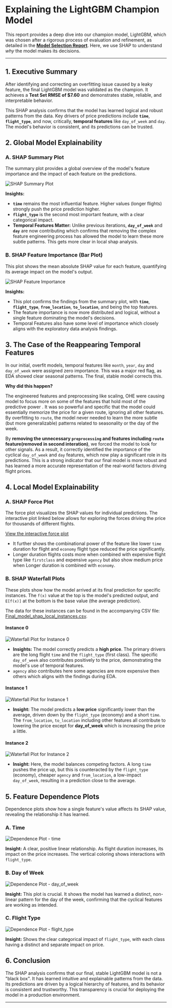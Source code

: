# Explaining the LightGBM Champion Model

This report provides a deep dive into our champion model, LightGBM, which was chosen after a rigorous process of evaluation and refinement, as detailed in the **[Model Selection Report](model_selection_report.md)**. Here, we use SHAP to understand *why* the model makes its decisions.

---

## 1. Executive Summary

After identifying and correcting an overfitting issue caused by a leaky feature, the final LightGBM model was validated as the champion. It achieves a **Test Set RMSE of $7.60** and demonstrates stable, reliable, and interpretable behavior.

This SHAP analysis confirms that the model has learned logical and robust patterns from the data. Key drivers of price predictions include **`time`**, **`flight_type`**, and now, critically, **temporal features** like `day_of_week` and `day`. The model's behavior is consistent, and its predictions can be trusted.

## 2. Global Model Explainability

### A. SHAP Summary Plot

The summary plot provides a global overview of the model's feature importance and the impact of each feature on the predictions.

![SHAP Summary Plot](../img/Final_Lightgbm_Plots/[test]%20SHAP%20Summary%20Plot.png)

**Insights:**

*   **`time`** remains the most influential feature. Higher values (longer flights) strongly push the price prediction higher.
*   **`flight_type`** is the second most important feature, with a clear categorical impact.
*   **Temporal Features Matter:** Unlike previous iterations, **`day_of_week`** and **`day`** are now contributing which confirms that removing the complex feature engineering process has allowed the model to learn these more subtle patterns. This gets more clear in local shap analysis.

### B. SHAP Feature Importance (Bar Plot)

This plot shows the mean absolute SHAP value for each feature, quantifying its average impact on the model's output.

![SHAP Feature Importance](../img/Final_Lightgbm_Plots/[test]%20SHAP%20Feature%20Importance%20(Bar).png)

**Insights:**

*   This plot confirms the findings from the summary plot, with **`time`**, **`flight_type`**, **`from_location`**, **`to_location`**, and  being the top features.
*   The feature importance is now more distributed and logical, without a single feature dominating the model's decisions.
*   Temporal Features also have some level of importance which closely aligns with the exploratory data analysis findings.

## 3. The Case of the Reappearing Temporal Features

In our initial, overfit models, temporal features like `month`, `year`, `day` and `day_of_week` were assigned zero importance. This was a major red flag, as EDA showed clear seasonal patterns. The final, stable model corrects this.

**Why did this happen?**

The engineered features and preprocessing like scaling, OHE were causing model to focus more on some of the features that hold most of the predictive power . It was so powerful and specific that the model could essentially memorize the price for a given route, ignoring all other features. By overfitting to `route`, the model never needed to learn the more subtle (but more generalizable) patterns related to seasonality or the day of the week.

By **removing the unnecessary `preprocessing` and features including `route` feature(removed in second interation)**, we forced the model to look for other signals. As a result, it correctly identified the importance of the cyclical `day_of_week` and `day` features, which now play a significant role in its predictions. This is a strong indicator that our final model is more robust and has learned a more accurate representation of the real-world factors driving flight prices.

## 4. Local Model Explainability

### A. SHAP Force Plot

The force plot visualizes the SHAP values for individual predictions. The interactive plot linked below allows for exploring the forces driving the price for thousands of different flights.

[View the interactive force plot](../img/Final_Lightgbm_Plots/global%20force%20plot.html)

* It further shows the combinational power of the feature like lower `time` duration for flight and `economy` flight type reduced the price significantly.
* Longer duration flights costs more when combined with expensive flight type like `firstclass` and expensive `agency` but also show medium price when Longer duration is combined with `economy`.

### B. SHAP Waterfall Plots

These plots show how the model arrived at its final prediction for specific instances. The `f(x)` value at the top is the model's predicted output, and `E[f(x)]` at the bottom is the base value (the average prediction).

The data for these instances can be found in the accompanying CSV file: [Final_model_shap_local_instances.csv](../Final_model_shap_local_instances.csv).

#### Instance 0

![Waterfall Plot for Instance 0](../img/Final_Lightgbm_Plots/[test]%20SHAP%20Waterfall%20Plot%20for%20Instance%200.png)

*   **Insights:** The model correctly predicts a **high price**. The primary drivers are the long flight `time` and the `flight_type` (first class). The specific `day_of_week` also contributes positively to the price, demonstrating the model's use of temporal features.
*   `agency` also contributes here some agencies are more expensive then others which aligns with the findings during EDA.
#### Instance 1

![Waterfall Plot for Instance 1](../img/Final_Lightgbm_Plots/[test]%20SHAP%20Waterfall%20Plot%20for%20Instance%201.png)

*   **Insight:** The model predicts a **low price** significantly lower than the average, driven down by the `flight_type` (economy) and a short `time`. The `from_location`, `to_location` including other features all contribute to lowering the price except for **day_of_week** which is increasing the price a little.

#### Instance 2

![Waterfall Plot for Instance 2](../img/Final_Lightgbm_Plots/[test]%20SHAP%20Waterfall%20Plot%20for%20Instance%202.png)

*   **Insight:** Here, the model balances competing factors. A long `time` pushes the price up, but this is counteracted by the `flight_type` (economy), cheaper `agency` and `from_location`, a low-impact `day_of_week`, resulting in a prediction close to the average.

## 5. Feature Dependence Plots

Dependence plots show how a single feature's value affects its SHAP value, revealing the relationship it has learned.

### A. Time

![Dependence Plot - time](../img/Final_Lightgbm_Plots/[test]%20Dependence%20Plot%20-%20time.png)

**Insight:** A clear, positive linear relationship. As flight duration increases, its impact on the price increases. The vertical coloring shows interactions with `flight_type`.

### B. Day of Week

![Dependence Plot - day_of_week](../img/Final_Lightgbm_Plots/[test]%20Dependence%20Plot%20-%20day_of_week.png)

**Insight:** This plot is crucial. It shows the model has learned a distinct, non-linear pattern for the day of the week, confirming that the cyclical features are working as intended.

### C. Flight Type

![Dependence Plot - flight_type](../img/Final_Lightgbm_Plots/[test]%20Dependence%20Plot%20-%20flight_type.png)

**Insight:** Shows the clear categorical impact of `flight_type`, with each class having a distinct and separate impact on price.

## 6. Conclusion

The SHAP analysis confirms that our final, stable LightGBM model is not a "black box". It has learned intuitive and explainable patterns from the data. Its predictions are driven by a logical hierarchy of features, and its behavior is consistent and trustworthy. This transparency is crucial for deploying the model in a production environment.

---